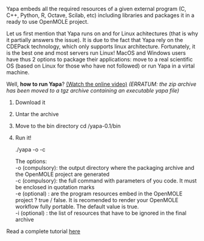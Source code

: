 Yapa embeds all the required resources of a given external program (C, C++, Python, R, Octave, Scilab, etc) including libraries and packages it in a ready to use OpenMOLE project. 

Let us first mention that Yapa runs on and for Linux achitectures (that is why it partially answers the issue).  It is due to the fact that Yapa rely on the CDEPack technology, which only supports linux architecture. Fortunately, it is the best one and most servers run Linux! MacOS and Windows users have thus 2 options to package their applications: move to a real scientific OS (based on Linux for those who have not followed) or run Yapa in a virtal machine.
 
Well, **how to run Yapa**? [(Watch the online video)][1] *(ERRATUM: the zip archive has been moved to a tgz archive containing an executable yapa file)*

 

 1. Download it
 2. Untar the archive
 3. Move to the bin directory cd /yapa-0.1/bin
 4. Run it!

    ./yapa -o <outputDirectory> -c <fullCommand>

    The options:  
    -o (compulsory): the output directory where the packaging archive and the OpenMOLE project are generated  
    -c (compulsory): the full command with parameters of you code. It must be enclosed in quotation marks  
    -e (optional)  : are the program resources embed in the OpenMOLE project ? true / false. It is recomended to render your OpenMOLE workflow fully portable. The default value is true.  
    -i (optional)  : the list of resources that have to be ignored in the final archive

 
 
Read a complete tutorial [here][2]


  [1]: http://www.openmole.org/files/yapa.mp4
  [2]: http://www.openmole.org/documentation/package-your-external-applications-with-yapa
